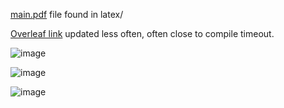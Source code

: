 [main.pdf](https://github.com/F-Depi/geodetiche-metrica-Schwarzschild/blob/0bcd95501155d5e2dd8e5d264a3bc463948aa661/latex/main.pdf) file found in latex/

[Overleaf link](https://www.overleaf.com/read/mgwqrhrwhphc#dfb5b3) updated less often, often close to compile timeout.

![image](https://github.com/user-attachments/assets/8b9b6caa-2b99-4f91-b385-5a50a781895f)

![image](https://github.com/user-attachments/assets/8a41d352-83d0-4f18-b77f-6afc62eaec72)

![image](https://github.com/user-attachments/assets/a004d2ce-6870-408f-9053-12f21d910806)
